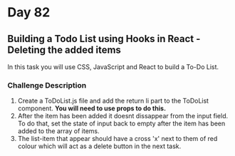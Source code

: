 # Day 82

## Building a Todo List using Hooks in React - Deleting the added items

In this task you will use CSS, JavaScript and React to build a To-Do List.

### Challenge Description
1. Create a ToDoList.js file and add the return li part to the ToDoList component. __You will need to use props to do this.__
2. After the item has been added it doesnt dissappear from the input field. To do that, set the state of input back to empty after the item has been added to the array of items.
3. The list-item that appear should have a cross 'x' next to them of red colour which will act as a delete button in the next task.